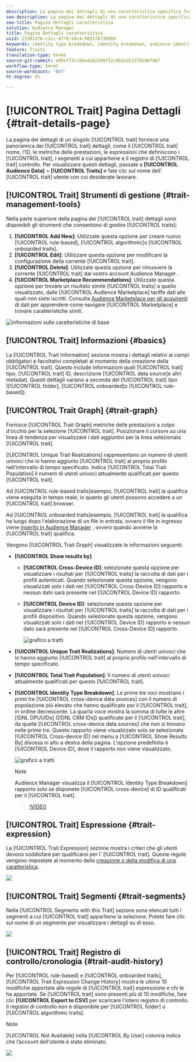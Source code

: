 ```yaml
---
description: La pagina dei dettagli di una caratteristica specifica fornisce una panoramica delle informazioni come il nome della caratteristica, l’ID, le metriche delle prestazioni, le espressioni che definiscono la caratteristica, i segmenti a cui appartiene e il registro di controllo delle caratteristiche. Per visualizzare questi dettagli, vai Dati pubblico > Caratteristiche e fai clic sul nome della caratteristica con cui vuoi lavorare.
seo-description: La pagina dei dettagli di una caratteristica specifica fornisce una panoramica delle informazioni come il nome della caratteristica, l’ID, le metriche delle prestazioni, le espressioni che definiscono la caratteristica, i segmenti a cui appartiene e il registro di controllo delle caratteristiche. Per visualizzare questi dettagli, vai Dati pubblico > Caratteristiche e fai clic sul nome della caratteristica con cui vuoi lavorare.
seo-title: Pagina Dettagli caratteristica
solution: Audience Manager
title: Pagina Dettagli caratteristica
uuid: 23301376-c1cc-4778-b8c4-9831f6739db9
keywords: identity type breakdown, identity breakdown, audience identity reporting, cross-device, cross-device ID, device ID
feature: Traits
translation-type: tm+mt
source-git-commit: e05eff3cc04e4a82399752c862e2b2370286f96f
workflow-type: tm+mt
source-wordcount: '657'
ht-degree: 0%

---
```



# [!UICONTROL Trait] Pagina Dettagli {#trait-details-page}

La pagina dei dettagli di un singolo [!UICONTROL trait] fornisce una panoramica dei [!UICONTROL trait] dettagli, come il [!UICONTROL trait] nome, l’ID, le metriche delle prestazioni, le espressioni che definiscono i [!UICONTROL trait], i segmenti a cui appartiene e il registro di [!UICONTROL trait] controllo. Per visualizzare questi dettagli, passate a **[!UICONTROL Audience Data]** > **[!UICONTROL Traits]** e fate clic sul nome dell’ [!UICONTROL trait] utente con cui desiderate lavorare.

## [!UICONTROL Trait] Strumenti di gestione {#trait-management-tools}

Nella parte superiore della pagina dei [!UICONTROL trait] dettagli sono disponibili gli strumenti che consentono di gestire [!UICONTROL traits]:

1. **[!UICONTROL Add New]**: Utilizzate questa opzione per creare nuovo [!UICONTROL rule-based], [!UICONTROL algorithmic]o [!UICONTROL onboarded traits].
2. **[!UICONTROL Edit]**: Utilizzare questa opzione per modificare la configurazione della corrente [!UICONTROL trait].
3. **[!UICONTROL Delete]**: Utilizzate questa opzione per rimuovere la corrente [!UICONTROL trait] dal vostro account Audience Manager .
4. **[!UICONTROL Marketplace Recommendations]**: Utilizzate questa opzione per trovare un risultato simile [!UICONTROL traits] a quello visualizzato, dalle [!UICONTROL Audience Marketplace] tariffe dati alle quali non siete iscritti. Consulta [Audience Marketplace per gli acquirenti](../audience-marketplace/marketplace-data-buyers/marketplace-data-buyers.md) di dati per apprendere come navigare [!UICONTROL Marketplace] e trovare caratteristiche simili.

![informazioni sulle caratteristiche di base](assets/basic-trait-information.png)

## [!UICONTROL Trait] Informazioni {#basics}

La [!UICONTROL Trait Information] sezione mostra i dettagli relativi ai campi obbligatori e facoltativi completati al momento della creazione della [!UICONTROL trait]. Questo include informazioni quali [!UICONTROL trait] tipo, [!UICONTROL trait] ID, descrizione [!UICONTROL data source]e altri metadati. Questi dettagli variano a seconda del [!UICONTROL trait] tipo ([!UICONTROL folder], [!UICONTROL onboarded]o [!UICONTROL rule-based]).

## [!UICONTROL Trait Graph] {#trait-graph}

Fornisce [!UICONTROL Trait Graph] metriche delle prestazioni a colpo d&#39;occhio per la selezione [!UICONTROL trait]. Posizionare il cursore su una linea di tendenza per visualizzare i dati aggiuntivi per la linea selezionata [!UICONTROL trait].

[!UICONTROL Unique Trait Realizations] rappresentano un numero di utenti univoci che lo hanno aggiunto [!UICONTROL trait] al proprio profilo nell’intervallo di tempo specificato. Indica [!UICONTROL Total Trait Population] il numero di utenti univoci attualmente qualificati per questo [!UICONTROL trait].

Ad [!UICONTROL rule-based traits]esempio, [!UICONTROL trait] la qualifica viene eseguita in tempo reale, in quanto gli utenti possono accedere a un [!UICONTROL trait] browser.

Ad [!UICONTROL onboarded traits]esempio, [!UICONTROL trait] la qualifica ha luogo dopo l&#39;elaborazione di un file in entrata, ovvero il file in ingresso viene [inserito in  Audience Manager](../../faq/faq-inbound-data-ingestion.md) , ovvero quando avviene la [!UICONTROL trait] qualifica.

Vengono [!UICONTROL Trait Graph] visualizzate le informazioni seguenti:

* **[!UICONTROL Show results by]**
   * **[!UICONTROL Cross-Device ID]**: selezionate questa opzione per visualizzare i risultati per [!UICONTROL traits] la raccolta di dati per i profili autenticati. Quando selezionate questa opzione, vengono visualizzati solo i dati nel [!UICONTROL Cross-Device ID] rapporto e nessun dato sarà presente nel [!UICONTROL Device ID] rapporto.
   * **[!UICONTROL Device ID]**: selezionate questa opzione per visualizzare i risultati per [!UICONTROL traits] la raccolta di dati per i profili dispositivo. Quando selezionate questa opzione, vengono visualizzati solo i dati nel [!UICONTROL Device ID] rapporto e nessun dato sarà presente nel [!UICONTROL Cross-Device ID] rapporto.

      ![grafico a tratti](assets/trait-summary.gif)

* **[!UICONTROL Unique Trait Realizations]**: Numero di utenti univoci che lo hanno aggiunto [!UICONTROL trait] al proprio profilo nell&#39;intervallo di tempo specificato.
* **[!UICONTROL Total Trait Population]**: Il numero di utenti univoci attualmente qualificati per questo [!UICONTROL trait].

* **[!UICONTROL Identity Type Breakdown]**: Le prime tre voci mostrano i primi tre [!UICONTROL cross-device data sources] con il numero di popolazione più elevato che hanno qualificato per il [!UICONTROL trait], in ordine decrescente. La quarta voce mostra la somma di tutte le altre [!DNL DPUUIDs] ([!DNL CRM IDs]) qualificate per il [!UICONTROL trait], da quelle [!UICONTROL cross-device data sources] che non si trovano nelle prime tre. Questo rapporto viene visualizzato solo se selezionate [!UICONTROL Cross-device ID] nel menu a [!UICONTROL Show Results By] discesa in alto a destra della pagina. L&#39;opzione predefinita è [!UICONTROL Device ID], dove il rapporto non viene visualizzato.

   ![grafico a tratti](assets/trait-identity.png)

   >[!NOTE]
   >
   > Audience Manager visualizza il [!UICONTROL Identity Type Breakdown] rapporto solo se disponete [!UICONTROL cross-device] di ID qualificati per il [!UICONTROL trait].

   >[!VIDEO](https://video.tv.adobe.com/v/27977/)

## [!UICONTROL Trait] Espressione {#trait-expression}

La [!UICONTROL Trait Expression] sezione mostra i criteri che gli utenti devono soddisfare per qualificarsi per l&#39; [!UICONTROL trait]. Queste regole vengono impostate al momento della [creazione o della modifica di una caratteristica](../../features/traits/about-trait-builder.md).

![](assets/traitExpression.png)

## [!UICONTROL Trait] Segmenti {#trait-segments}

Nella [!UICONTROL Segments with this Trait] sezione sono elencati tutti i segmenti a cui [!UICONTROL trait] appartiene la selezione. Potete fare clic sul nome di un segmento per visualizzare i dettagli su di esso.

![](assets/traitSegments.png)

## [!UICONTROL Trait] Registro di controllo/cronologia {#trait-audit-history}

Per [!UICONTROL rule-based] e [!UICONTROL onboarded traits], [!UICONTROL Trait Expression Change History] mostra le ultime 10 modifiche apportate alle regole di [!UICONTROL trait] espressione e chi le ha apportate. Se [!UICONTROL trait] sono presenti più di 10 modifiche, fare clic **[!UICONTROL Export to CSV]** per scaricare l&#39;intero registro di controllo. Il registro di controllo non è disponibile per [!UICONTROL folder] o [!UICONTROL algorithmic traits].

>[!NOTE]
>
>[!UICONTROL Not Available] nella [!UICONTROL By User] colonna indica che l’account dell’utente è stato eliminato.

![](assets/traitHistory.png)
